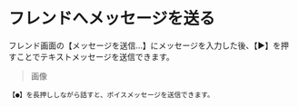 # フレンドへメッセージを送る
フレンド画面の【メッセージを送信…】にメッセージを入力した後、【▶】を押すことでテキストメッセージを送信できます。  
> 画像
```
【●】を長押ししながら話すと、ボイスメッセージを送信できます。
```